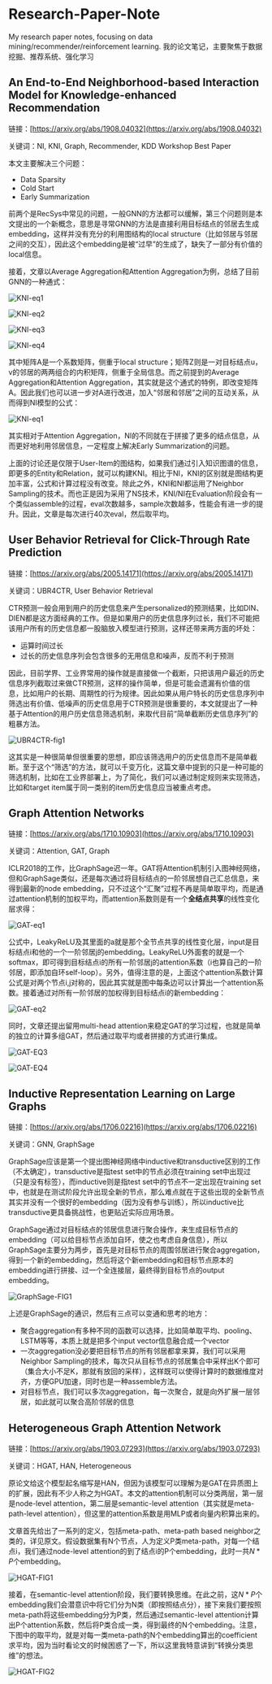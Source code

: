 # Research-Paper-Note
My research paper notes, focusing on data mining/recommender/reinforcement learning. 我的论文笔记，主要聚焦于数据挖掘、推荐系统、强化学习

## An End-to-End Neighborhood-based Interaction Model for Knowledge-enhanced Recommendation

链接：[https://arxiv.org/abs/1908.04032](https://arxiv.org/abs/1908.04032)

关键词：NI, KNI, Graph, Recommender, KDD Workshop Best Paper

本文主要解决三个问题：

- Data Sparsity
- Cold Start
- Early Summarization

前两个是RecSys中常见的问题，一般GNN的方法都可以缓解，第三个问题则是本文提出的一个新概念，意思是寻常GNN的方法是直接利用目标结点的邻居去生成embedding，这样并没有充分的利用图结构的local structure（比如邻居与邻居之间的交互），因此这个embedding是被“过早”的生成了，缺失了一部分有价值的local信息。

接着，文章以Average Aggregation和Attention Aggregation为例，总结了目前GNN的一种通式：

![KNI-eq1](./images/KNI-eq1.JPG)

![KNI-eq2](./images/KNI-eq2.JPG)

![KNI-eq3](./images/KNI-eq3.JPG)

![KNI-eq4](./images/KNI-eq4.JPG)

其中矩阵A是一个系数矩阵，侧重于local structure；矩阵Z则是一对目标结点u，v的邻居的两两组合的内积矩阵，侧重于全局信息。而之前提到的Average Aggregation和Attention Aggregation，其实就是这个通式的特例，即改变矩阵A。因此我们也可以进一步对A进行改进，加入“邻居和邻居”之间的互动关系，从而得到NI模型的公式：

![KNI-eq1](./images/KNI-eq5.JPG)

其实相对于Attention Aggregation，NI的不同就在于拼接了更多的结点信息，从而更好地利用邻居信息，一定程度上解决Early Summarization的问题。

上面的讨论还是仅限于User-Item的图结构，如果我们通过引入知识图谱的信息，即更多的Entity和Relation，就可以构建KNI。相比于NI，KNI的区别就是图结构更加丰富，公式和计算过程没有改变。除此之外，KNI和NI都运用了Neighbor Sampling的技术。而也正是因为采用了NS技术，KNI/NI在Evaluation阶段会有一个类似assemble的过程，eval次数越多，sample次数越多，性能会有进一步的提升。因此，文章是每次进行40次eval，然后取平均。

## User Behavior Retrieval for Click-Through Rate Prediction

链接：[https://arxiv.org/abs/2005.14171](https://arxiv.org/abs/2005.14171)

关键词：UBR4CTR, User Behavior Retrieval

CTR预测一般会用到用户的历史信息来产生personalized的预测结果，比如DIN、DIEN都是这方面经典的工作。但是如果用户的历史信息序列过长，我们不可能把该用户所有的历史信息都一股脑放入模型进行预测，这样还带来两方面的坏处：

- 运算时间过长
- 过长的历史信息序列会包含很多的无用信息和噪声，反而不利于预测

因此，目前学界、工业界常用的操作就是直接做一个截断，只把该用户最近的历史信息序列截取过来做CTR预测，这样的操作简单，但是可能会遗漏有价值的信息，比如用户的长期、周期性的行为规律。因此如果从用户特长的历史信息序列中筛选出有价值、低噪声的历史信息用于CTR预测是很重要的，本文就提出了一种基于Attention的用户历史信息筛选机制，来取代目前“简单截断历史信息序列”的粗暴方法。

![UBR4CTR-fig1](./images/UBR4CTR-fig1.JPG)

这其实是一种很简单但很重要的思想，即应该筛选用户的历史信息而不是简单截断。至于这个“筛选”的方法，就可以千变万化，这篇文章中提到的只是一种可能的筛选机制，比如在工业界部署上，为了简化，我们可以通过制定规则来实现筛选，比如和target item属于同一类别的item历史信息应当被重点考虑。

## Graph Attention Networks

链接：[https://arxiv.org/abs/1710.10903](https://arxiv.org/abs/1710.10903)

关键词：Attention, GAT, Graph

ICLR2018的工作，比GraphSage迟一年。GAT将Attention机制引入图神经网络，但和GraphSage类似，还是每次通过将目标结点的一阶邻居想自己汇总信息，来得到最新的node embedding，只不过这个“汇聚”过程不再是简单取平均，而是通过attention机制的加权平均，而attention系数则是有一个**全结点共享**的线性变化层求得：

![GAT-eq1](./images/GAT-eq1.JPG)

公式中，LeakyReLU及其里面的a就是那个全节点共享的线性变化层，input是目标结点i和他的一个一阶邻居j的embedding。LeakyReLU外面套的就是一个softmax，即可得到目标结点i的所有一阶邻居j的attention系数（i也算自己的一阶邻居，即添加自环self-loop）。另外，值得注意的是，上面这个attention系数计算公式是对两个节点i,j对称的，因此其实就是图中每条边可以计算出一个attention系数。接着通过对所有一阶邻居的加权得到目标结点i的新embedding：

![GAT-eq2](./images/GAT-eq2.JPG)

同时，文章还提出留用multi-head attention来稳定GAT的学习过程，也就是简单的独立的计算多组GAT，然后通过取平均或者拼接的方式进行集成。

![GAT-EQ3](./images/GAT-EQ3.JPG)

![GAT-EQ4](./images/GAT-EQ4.JPG)

## Inductive Representation Learning on Large Graphs

链接：[https://arxiv.org/abs/1706.02216](https://arxiv.org/abs/1706.02216)

关键词：GNN, GraphSage

GraphSage应该是第一个提出图神经网络中inductive和transductive区别的工作（不太确定），transductive是指test set中的节点必须在training set中出现过（只是没有标签），而inductive则是指test set中的节点不一定出现在training set中，也就是在测试阶段允许出现全新的节点，那么难点就在于这些出现的全新节点其实并没有一个很好的embedding（因为没有参与训练），所以inductive比transductive更具备挑战性，也更贴近实际应用场景。

GraphSage通过对目标结点的邻居信息进行聚合操作，来生成目标节点的embedding（可以给目标节点添加自环，使之也考虑自身信息），所以GraphSage主要分为两步，首先是对目标节点的周围邻居进行聚合aggregation，得到一个新的embedding，然后将这个新embedding和目标节点原本的embedding进行拼接、过一个全连接层，最终得到目标节点的output embedding。

![GraphSage-FIG1](./images/GraphSage-FIG1.JPG)

上述是GraphSage的通识，然后有三点可以变通和思考的地方：

- 聚合aggregation有多种不同的函数可以选择，比如简单取平均、pooling、LSTM等等，本质上就是把多个input vector信息融合成一个vector
- 一次aggregation没必要把目标节点的所有邻居都拿来算，我们可以采用Neighbor Sampling的技术，每次只从目标节点的邻居集合中采样出K个即可（集合大小不足K，那就有放回的采样），这样既可以使得计算时的数据维度对齐，方便GPU加速，同时也是一种assemble方法。
- 对目标节点，我们可以多次aggregation，每一次聚合，就是向外扩展一层邻居，如此就可以聚合高阶邻居的信息

## Heterogeneous Graph Attention Network

链接：[https://arxiv.org/abs/1903.07293](https://arxiv.org/abs/1903.07293)

关键词：HGAT, HAN, Heterogeneous

原论文给这个模型起名缩写是HAN，但因为该模型可以理解为是GAT在异质图上的扩展，因此有不少人称之为HGAT。本文的attention机制可以分类两层，第一层是node-level attention，第二层是semantic-level attention（其实就是meta-path-level attention），但这里的attention系数是用MLP或者向量内积算出来的。

文章首先给出了一系列的定义，包括meta-path、meta-path based neighbor之类的，详见原文。假设数据集有N个节点，人为定义P类meta-path，对每一个结点i，我们通过node-level attention的到了结点i的P个embedding，此时一共$N*P$个embedding。

![HGAT-FIG1](./images/HGAT-FIG1.JPG)

接着，在semantic-level attention阶段，我们要转换思维。在此之前，这$N*P$个embedding我们会潜意识中将它们分为N类（即按照结点分），接下来我们要按照meta-path将这些embedding分为P类，然后通过semantic-level attention计算出P个attention系数，然后将P类合成一类，得到最终的N个embedding。注意，下图中的取平均，就是对每一类meta-path的N个embedding算出的coefficient求平均，因为当时看论文的时候困惑了一下，所以这里我特意讲到“转换分类思维”的想法。

![HGAT-FIG2](./images/HGAT-FIG2.JPG)
